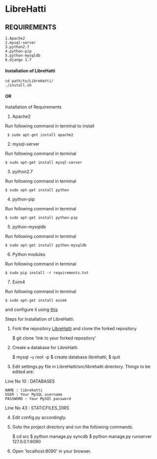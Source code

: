 LibreHatti
==========

REQUIREMENTS
------------
    1.Apache2
    2.mysql-server
    3.python2.7
    4.python-pip
    5.python-mysqldb
    6.django 1.7

#### Installation of LibreHatti

    cd path/to/LibreHatti/
    ./install.sh

#### OR

Installation of Requirements

1) Apache2

Run following command in terminal to install

     $ sudo apt-get install apache2

2) mysql-server

Run following command in terminal

    $ sudo apt-get install mysql-server

3) python2.7

Run following command in terminal

    $ sudo apt-get install python

4) python-pip

Run following command in terminal

    $ sudo apt-get install python-pip

5) python-mysqldb

Run following command in terminal

    $ sudo apt-get install python-mysqldb

6) Python modules

Run following command in terminal

    $ sudo pip install -r requirements.txt

7) Exim4

Run following command in terminal

    $ sudo apt-get install exim4

and configure it using [this](https://jasvirsinghgrewal91.wordpress.com/2013/06/23/e-mail-server-exim4/)


Steps for Installation of LibreHatti:

1) Fork the repository [LibreHatti](https://github.com/GreatDevelopers/LibreHatti/) and clone the forked repository

    $ git clone 'link to your forked repository'

2) Create a database for LibreHatti.

    $ mysql -u root -p
    $ create database librehatti;
    $ quit

3) Edit settings.py file in LibreHatti/src/librehatti directory. Things to be edited are:

Line No 10 : DATABASES

    NAME : librehatti
    USER : Your MySQL username
    PASSWORD : Your MySQl password

Line No 43 : STATICFILES_DIRS

4) Edit config.py accordingly.

5) Goto the project directory and run the following commands.

    $ cd src
    $ python manage.py syncdb
    $ python manage.py runserver 127.0.0.1:8090

6) Open 'localhost:8090' in your browser.
